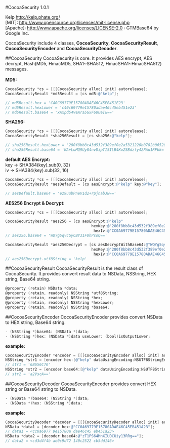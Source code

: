 #CocoaSecurity 1.0.1

Kelp http://kelp.phate.org/ <br/>
[MIT]: http://www.opensource.org/licenses/mit-license.php <br/>
[Apache]: http://www.apache.org/licenses/LICENSE-2.0 : GTMBase64 by Google Inc.


CocoaSecurity include 4 classes, **CocoaSecurity**, **CocoaSecurityResult**, **CocoaSecurityEncoder** and **CocoaSecurityDecoder**.

##CocoaSecurity
CocoaSecurity is core. It provides AES encrypt, AES decrypt, Hash(MD5, HmacMD5, SHA1~SHA512, HmacSHA1~HmacSHA512) messages.
<br/><br/>
**MD5:**
```objective-c
CocoaSecurity *cs = [[[CocoaSecurity alloc] init] autorelease];
CocoaSecurityResult *md5Result = [cs md5:@"kelp"];

// md5Result.hex = 'C40C69779E15780ADAE46C45EB451E23'
// md5Result.hexLower = 'c40c69779e15780adae46c45eb451e23'
// md5Result.base64 = 'xAxpd54VeAra5GxF60UeIw=='
```
**SHA256:**
```objective-c
CocoaSecurity *cs = [[[CocoaSecurity alloc] init] autorelease];
CocoaSecurityResult *sha256Result = [cs sha256:@"kelp"];

// sha256Result.hexLower = '280f8bb8c43d532f389ef0e2a5321220b0782b065205dcdfcb8d8f02ed5115b9'
// sha256Result.base64 = 'KA+LuMQ9Uy84nvDipTISILB4KwZSBdzfy42PAu1RFbk='
```
**default AES Encrypt:**<br/>
key -> SHA384(key).sub(0, 32)<br/>
iv -> SHA384(key).sub(32, 16)
```objective-c
CocoaSecurity *cs = [[[CocoaSecurity alloc] init] autorelease];
CocoaSecurityResult *aesDefault = [cs aesEncrypt:@"kelp" key:@"key"];

// aesDefault.base64 = 'ez9uubPneV1d2+rpjnabJw=='
```
**AES256 Encrypt & Decrypt:**
```objective-c
CocoaSecurity *cs = [[[CocoaSecurity alloc] init] autorelease];

CocoaSecurityResult *aes256 = [cs aesEncrypt:@"kelp"
                                      hexKey:@"280f8bb8c43d532f389ef0e2a5321220b0782b065205dcdfcb8d8f02ed5115b9"
                                       hexIv:@"CC0A69779E15780ADAE46C45EB451A23"];
// aes256.base64 = 'WQYg5qvcGyCBY3IF0hPsoQ=='

CocoaSecurityResult *aes256Decrypt = [cs aesDecryptWithBase64:@"WQYg5qvcGyCBY3IF0hPsoQ==" 
                                      hexKey:@"280f8bb8c43d532f389ef0e2a5321220b0782b065205dcdfcb8d8f02ed5115b9"
                                       hexIv:@"CC0A69779E15780ADAE46C45EB451A23"];
// aes256Decrypt.utf8String = 'kelp'
```


##CocoaSecurityResult
CocoaSecurityResult is the result class of CocoaSecurity. It provides convert result data to NSData, NSString, HEX string, Base64 string.

```objective-c
@property (retain) NSData *data;
@property (retain, readonly) NSString *utf8String;
@property (retain, readonly) NSString *hex;
@property (retain, readonly) NSString *hexLower;
@property (retain, readonly) NSString *base64;
```


##CocoaSecurityEncoder
CocoaSecurityEncoder provides convert NSData to HEX string, Base64 string.

```objective-c
- (NSString *)base64: (NSData *)data;
- (NSString *)hex: (NSData *)data useLower: (bool)isOutputLower;
```
**example:**
```objective-c
CocoaSecurityEncoder *encoder = [[[CocoaSecurityEncoder alloc] init] autorelease];
NSString *str1 = [encoder hex:[@"kelp" dataUsingEncoding:NSUTF8StringEncoding] useLower:false];
// str1 = '6B656C70'
NSString *str2 = [encoder base64:[@"kelp" dataUsingEncoding:NSUTF8StringEncoding]];
// str2 = 'a2VscA=='
```

##CocoaSecurityDecoder
CocoaSecurityEncoder provides convert HEX string or Base64 string to NSData.

```objective-c
- (NSData *)base64: (NSString *)data;
- (NSData *)hex: (NSString *)data;
```
**example:**
```objective-c
CocoaSecurityDecoder *decoder = [[[CocoaSecurityDecoder alloc] init] autorelease];
NSData *data1 = [decoder hex:@"CC0A69779E15780ADAE46C45EB451A23"];
// data1 = <cc0a6977 9e15780a dae46c45 eb451a23>
NSData *data2 = [decoder base64:@"zT1PS64MnXIUDCUiy13RRg=="];
// data2 = <cd3d4f4b ae0c9d72 140c2522 cb5dd146>
```


